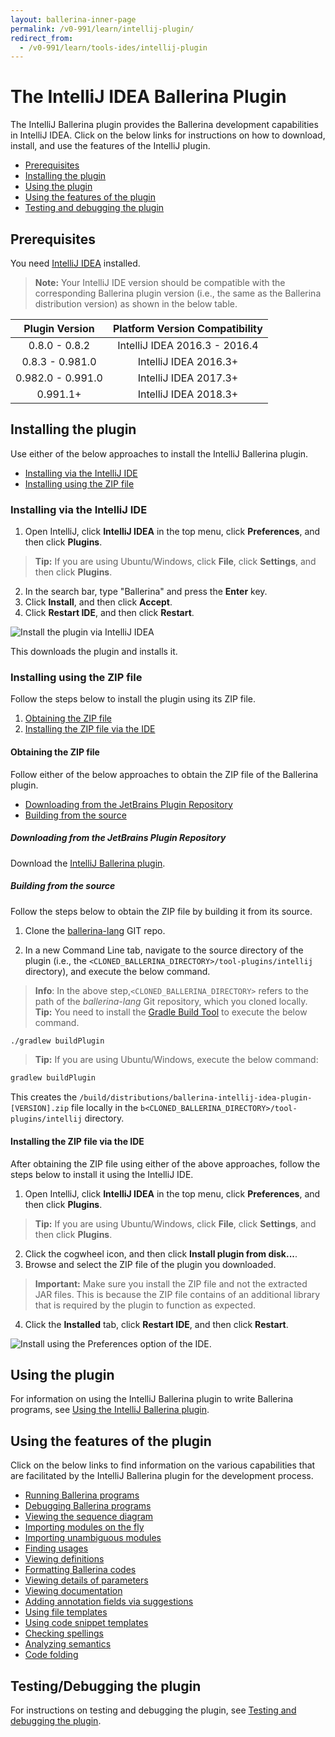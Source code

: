 ```yaml
---
layout: ballerina-inner-page
permalink: /v0-991/learn/intellij-plugin/
redirect_from:
  - /v0-991/learn/tools-ides/intellij-plugin
---
```


# The IntelliJ IDEA Ballerina Plugin

The IntelliJ Ballerina plugin provides the Ballerina development capabilities in IntelliJ IDEA. Click on the below links for instructions on how to download, install, and use the features of the IntelliJ plugin.

- [Prerequisites](#prerequisites)
- [Installing the plugin](#installing-the-plugin)
- [Using the plugin](#using-the-plugin)
- [Using the features of the plugin](#using-the-features-of-the-plugin)
- [Testing and debugging the plugin](#testing-and-debugging-the-plugin)

## Prerequisites

You need [IntelliJ IDEA](https://www.jetbrains.com/idea/download/) installed.

>**Note:** Your IntelliJ IDE version should be compatible with the corresponding Ballerina plugin version (i.e., the same as the Ballerina distribution version) as shown in the below table.

**Plugin Version**|**Platform Version Compatibility**
:-----:|:-----:
0.8.0 - 0.8.2|IntelliJ IDEA 2016.3 - 2016.4
0.8.3 - 0.981.0|IntelliJ IDEA 2016.3+
0.982.0 - 0.991.0|IntelliJ IDEA 2017.3+
0.991.1+ | IntelliJ IDEA 2018.3+

## Installing the plugin

Use either of the below approaches to install the IntelliJ Ballerina plugin.

- [Installing via the IntelliJ IDE](#installing-via-the-intellij-ide)
- [Installing using the ZIP file](#installing-using-the-zip-file)

### Installing via the IntelliJ IDE

1. Open IntelliJ, click **IntelliJ IDEA** in the top menu, click **Preferences**, and then click **Plugins**. 
> **Tip:** If you are using Ubuntu/Windows, click **File**, click **Settings**, and then click **Plugins**.
2. In the search bar, type "Ballerina" and press the **Enter** key. 
3. Click **Install**, and then click **Accept**.
4. Click **Restart IDE**, and then click **Restart**.

![Install the plugin via IntelliJ IDEA](/v0-991/learn/images/install-plugin-via-intellij.gif)

This downloads the plugin and installs it.

### Installing using the ZIP file

Follow the steps below to install the plugin using its ZIP file.

1. [Obtaining the ZIP file](#obtaining-the-zip-file)
2. [Installing the ZIP file via the IDE](#installing-the-zip-file-via-the-IDE)

#### Obtaining the ZIP file

Follow either of the below approaches to obtain the ZIP file of the Ballerina plugin.

- [Downloading from the JetBrains Plugin Repository](#downloading-from-the-jetbrains-plugin-repository)
- [Building from the source](#building-from-the-source)

##### Downloading from the JetBrains Plugin Repository

Download the [IntelliJ Ballerina plugin](https://plugins.jetbrains.com/plugin/9520-ballerina).


##### Building from the source

Follow the steps below to obtain the ZIP file by building it from its source.

1. Clone the [ballerina-lang](https://github.com/ballerina-platform/ballerina-lang) GIT repo.

2. In a new Command Line tab, navigate to the source directory of the plugin (i.e., the `<CLONED_BALLERINA_DIRECTORY>/tool-plugins/intellij` directory), and execute the below command.

> **Info**: In the above step,`<CLONED_BALLERINA_DIRECTORY>` refers to the path of the *ballerina-lang* Git repository, which you cloned locally. 
> **Tip:** You need to install the [Gradle Build Tool](https://gradle.org/) to execute the below command.

```bash
./gradlew buildPlugin
```
> **Tip:** If you are using Ubuntu/Windows, execute the below command:

```bash
gradlew buildPlugin
```

This creates the `/build/distributions/ballerina-intellij-idea-plugin-[VERSION].zip` file locally in the `b<CLONED_BALLERINA_DIRECTORY>/tool-plugins/intellij` directory.

#### Installing the ZIP file via the IDE

After obtaining the ZIP file using either of the above approaches, follow the steps below to install it using the IntelliJ IDE.


1. Open IntelliJ, click **IntelliJ IDEA** in the top menu, click **Preferences**, and then click **Plugins**. 
> **Tip:** If you are using Ubuntu/Windows, click **File**, click **Settings**, and then click **Plugins**.
2. Click the cogwheel icon, and then click **Install plugin from disk...**.
3. Browse and select the ZIP file of the plugin you downloaded.
> **Important:** Make sure you install the ZIP file and not the extracted JAR files. This is because the ZIP file contains of an additional library that is required by the plugin to function as expected.
4. Click the **Installed** tab, click **Restart IDE**, and then click **Restart**.

![Install using the Preferences option of the IDE.](/v0-991/learn/images/install-via-editor-preferences.gif)

## Using the plugin

For information on using the IntelliJ Ballerina plugin to write Ballerina programs, see [Using the IntelliJ Ballerina plugin](/v0-991/learn/tools-ides/intellij-plugin/using-the-intellij-plugin).

## Using the features of the plugin

Click on the below links to find information on the various capabilities that are facilitated by the IntelliJ Ballerina plugin for the development process.

- [Running Ballerina programs](/v0-991/learn/tools-ides/intellij-plugin/using-intellij-plugin-features#running-ballerina-programs)
- [Debugging Ballerina programs](/v0-991/learn/tools-ides/intellij-plugin/using-intellij-plugin-features#debugging-ballerina-programs)
- [Viewing the sequence diagram](/v0-991/learn/tools-ides/intellij-plugin/using-intellij-plugin-features#viewing-the-sequence-diagram)
- [Importing modules on the fly](/v0-991/learn/tools-ides/intellij-plugin/using-intellij-plugin-features#importing-modules-on-the-fly)
- [Importing unambiguous modules](/v0-991/learn/tools-ides/intellij-plugin/using-intellij-plugin-features#importing-unambiguous-modules)
- [Finding usages](/v0-991/learn/tools-ides/intellij-plugin/using-intellij-plugin-features#finding-usages)
- [Viewing definitions](/v0-991/learn/tools-ides/intellij-plugin/using-intellij-plugin-features#viewing-definitions)
- [Formatting Ballerina codes](/v0-991/learn/tools-ides/intellij-plugin/using-intellij-plugin-features#formatting-ballerina-codes)
- [Viewing details of parameters](/v0-991/learn/tools-ides/intellij-plugin/using-intellij-plugin-features#viewing-details-of-parameters)
- [Viewing documentation](/v0-991/learn/tools-ides/intellij-plugin/using-intellij-plugin-features#viewing-documentation)
- [Adding annotation fields via suggestions](/v0-991/learn/tools-ides/intellij-plugin/using-intellij-plugin-features#adding-annotation-fields-via-suggestions)
- [Using file templates](/v0-991/learn/tools-ides/intellij-plugin/using-intellij-plugin-features#using-file-templates)
- [Using code snippet templates](/v0-991/learn/tools-ides/intellij-plugin/using-intellij-plugin-features#using-code-snippet-templates)
- [Checking spellings](/v0-991/learn/tools-ides/intellij-plugin/using-intellij-plugin-features#checking-spellings)
- [Analyzing semantics](/v0-991/learn/tools-ides/intellij-plugin/using-intellij-plugin-features#analyzing-semantics)
- [Code folding](/v0-991/learn/tools-ides/intellij-plugin/using-intellij-plugin-features#code-folding)


## Testing/Debugging the plugin

For instructions on testing and debugging the plugin, see [Testing and debugging the plugin](/v0-991/learn/tools-ides/intellij-plugin/testing-and-debugging-the-plugin).